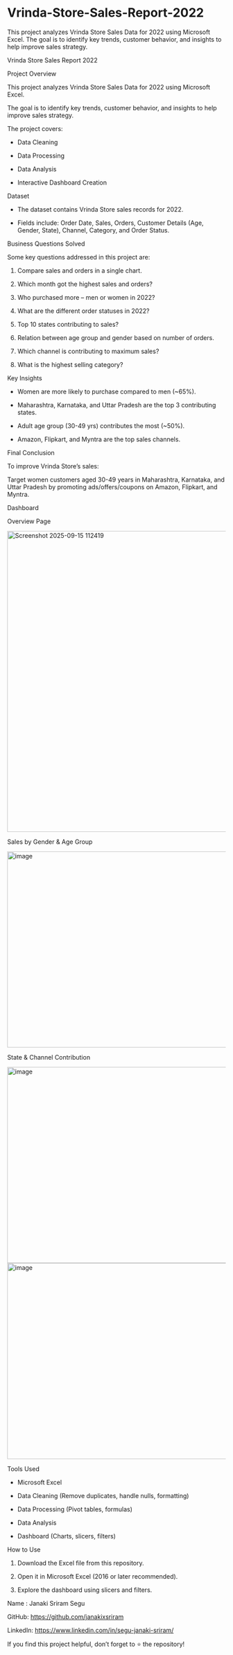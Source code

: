 # Vrinda-Store-Sales-Report-2022
This project analyzes Vrinda Store Sales Data for 2022 using Microsoft Excel.  The goal is to identify key trends, customer behavior, and insights to help improve sales strategy.

Vrinda Store Sales Report 2022

Project Overview

This project analyzes Vrinda Store Sales Data for 2022 using Microsoft Excel.

The goal is to identify key trends, customer behavior, and insights to help improve sales strategy.

The project covers:

- Data Cleaning

- Data Processing

- Data Analysis

- Interactive Dashboard Creation

 Dataset

- The dataset contains Vrinda Store sales records for 2022.

- Fields include: Order Date, Sales, Orders, Customer Details (Age, Gender, State), Channel, Category, and Order Status.

Business Questions Solved

Some key questions addressed in this project are:

1. Compare sales and orders in a single chart.

2. Which month got the highest sales and orders?

3. Who purchased more – men or women in 2022?

4. What are the different order statuses in 2022?

5. Top 10 states contributing to sales?

6. Relation between age group and gender based on number of orders.

7. Which channel is contributing to maximum sales?

8. What is the highest selling category?

Key Insights

- Women are more likely to purchase compared to men (~65%).

- Maharashtra, Karnataka, and Uttar Pradesh are the top 3 contributing states.

- Adult age group (30-49 yrs) contributes the most (~50%).

- Amazon, Flipkart, and Myntra are the top sales channels.

Final Conclusion

To improve Vrinda Store’s sales:

Target women customers aged 30-49 years in Maharashtra, Karnataka, and Uttar Pradesh by promoting ads/offers/coupons on Amazon, Flipkart, and Myntra.

Dashboard

Overview Page

<img width="1654" height="694" alt="Screenshot 2025-09-15 112419" src="https://github.com/user-attachments/assets/d3eddc50-73eb-496a-9dd6-30287fb9a272" />


Sales by Gender & Age Group

<img width="752" height="452" alt="image" src="https://github.com/user-attachments/assets/29508eff-a683-4042-ba79-986529dfaf08" />



State & Channel Contribution


<img width="752" height="452" alt="image" src="https://github.com/user-attachments/assets/32d5ff6c-3552-407e-9f41-ca618d7a5109" />
<img width="751" height="452" alt="image" src="https://github.com/user-attachments/assets/aa0df789-439f-4a41-b7f6-b9b700c85c24" />


Tools Used

- Microsoft Excel

- Data Cleaning (Remove duplicates, handle nulls, formatting)

- Data Processing (Pivot tables, formulas)

- Data Analysis

- Dashboard (Charts, slicers, filters)

How to Use

1. Download the Excel file from this repository.

2. Open it in Microsoft Excel (2016 or later recommended).

3. Explore the dashboard using slicers and filters.

Name : Janaki Sriram Segu

GitHub: https://github.com/janakixsriram

LinkedIn: https://www.linkedin.com/in/segu-janaki-sriram/

If you find this project helpful, don’t forget to ⭐ the repository!
